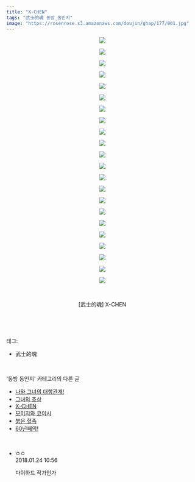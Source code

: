 ```yaml
---
title: "X-CHEN"
tags: "武士的魂 동방_동인지"
image: "https://rosenrose.s3.amazonaws.com/doujin/ghap/177/001.jpg"
---
```

<div class="article">
<p style="text-align: center; clear: none; float: none;"><img src="{{ site.imgserver1 }}/ghap/177/001.jpg"/></p>
<p style="text-align: center; clear: none; float: none;"><img src="{{ site.imgserver1 }}/ghap/177/002.jpg"/></p>
<p style="text-align: center; clear: none; float: none;"><img src="{{ site.imgserver1 }}/ghap/177/003.jpg"/></p>
<p style="text-align: center; clear: none; float: none;"><img src="{{ site.imgserver1 }}/ghap/177/004.jpg"/></p>
<p style="text-align: center; clear: none; float: none;"><img src="{{ site.imgserver1 }}/ghap/177/005.jpg"/></p>
<p style="text-align: center; clear: none; float: none;"><img src="{{ site.imgserver1 }}/ghap/177/006.jpg"/></p>
<p style="text-align: center; clear: none; float: none;"><img src="{{ site.imgserver1 }}/ghap/177/007.jpg"/></p>
<p style="text-align: center; clear: none; float: none;"><img src="{{ site.imgserver1 }}/ghap/177/008.jpg"/></p>
<p style="text-align: center; clear: none; float: none;"><img src="{{ site.imgserver1 }}/ghap/177/009.jpg"/></p>
<p style="text-align: center; clear: none; float: none;"><img src="{{ site.imgserver1 }}/ghap/177/010.jpg"/></p>
<p style="text-align: center; clear: none; float: none;"><img src="{{ site.imgserver1 }}/ghap/177/011.jpg"/></p>
<p style="text-align: center; clear: none; float: none;"><img src="{{ site.imgserver1 }}/ghap/177/012.jpg"/></p>
<p style="text-align: center; clear: none; float: none;"><img src="{{ site.imgserver1 }}/ghap/177/013.jpg"/></p>
<p style="text-align: center; clear: none; float: none;"><img src="{{ site.imgserver1 }}/ghap/177/014.jpg"/></p>
<p style="text-align: center; clear: none; float: none;"><img src="{{ site.imgserver1 }}/ghap/177/015.jpg"/></p>
<p style="text-align: center; clear: none; float: none;"><img src="{{ site.imgserver1 }}/ghap/177/016.jpg"/></p>
<p style="text-align: center; clear: none; float: none;"><img src="{{ site.imgserver1 }}/ghap/177/017.jpg"/></p>
<p style="text-align: center; clear: none; float: none;"><img src="{{ site.imgserver1 }}/ghap/177/018.jpg"/></p>
<p style="text-align: center; clear: none; float: none;"><img src="{{ site.imgserver1 }}/ghap/177/019.jpg"/></p>
<p style="text-align: center; clear: none; float: none;"><img src="{{ site.imgserver1 }}/ghap/177/020.jpg"/></p>
<p style="text-align: center; clear: none; float: none;"><img src="{{ site.imgserver1 }}/ghap/177/021.jpg"/></p>
<p style="text-align: center; clear: none; float: none;"><img src="{{ site.imgserver1 }}/ghap/177/022.jpg"/></p>
<p style="text-align: center; clear: none; float: none;"><br/></p>
<p style="text-align: center; clear: none; float: none;">[武士的魂] X-CHEN</p>
<p><br/></p>
</div><br/>
<div class="tagTrail">
<p>태그: </p>
<ul>
<li>武士的魂</li>
</ul>
</div><br/>
<div class="another">
<p>'동방 동인지' 카테고리의 다른 글</p>
<ul>
<li><a href="/ghap_179">나와 그녀의 대항관계!</a></li>
<li><a href="/ghap_178">그녀의 초상</a></li>
<li><a href="/ghap_177">X-CHEN</a></li>
<li><a href="/ghap_176">모미지와 코이시</a></li>
<li><a href="/ghap_175">붉은 혈족</a></li>
<li><a href="/ghap_174">60년째의!</a></li>
</ul>
</div><br/>
<div class="cb_module cb_fluid">
<div class="cb_wrt cb_profile">
<div class="comment">
<ul>
<li class="cb_thumb_off" id="comment15181699">
<div class="cb_comment_area">
<div class="cb_info_area">
<div class="cb_section">
<span class="cb_nick_name">ㅇㅇ</span>
</div>
<div class="cb_section">
<span class="cb_date">2018.01.24 10:56 </span>
</div>
</div>
<div class="cb_dsc_comment">
<p class="cb_dsc">
											다이하드 작가인가
										</p>
</div>
</div></li>
</ul>
</div>
</div><!-- commentList close -->
</div><br/>
